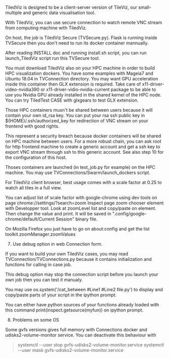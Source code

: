 TiledViz is designed to be a client-server version of TileViz, our small-multiple and
generic data visualisation tool.

With TiledViz, you can use secure connection to watch remote VNC stream from
computing machine with TiledViz.

On host, the job is TiledViz Secure (TVSecure.py).
Flask is running inside TVSecure then you don't need to run its docker container
mannually.

After reading INSTALL doc and running install.sh script, you can run launch_TiledViz
script run this TVSecure tool.


You must download TiledViz also on your HPC machine in order to build HPC
visualization dockers.
You have some examples with Mageia7 and Ubuntu 18.04 in TVConnection directory.
You may want GPU acceleration inside this container then GLX extension is required.
Take care of x11-driver-video-nvidia390 or x11-driver-vidio-nvidia-current package to
be able to use you Nvidia GPU already installed in the shared kernel of the HPC node. 
You can try TiledTest CASE with glxgears to test GLX extension.

Those HPC containers musn't be shared between users because it will contain your own id_rsa key.
You can put your rsa ssh public key in ${HOME}/.ssh/authorized_key for redirection of
VNC stream on your frontend with good rights.

This represent a security breach because docker containers will be shared on HPC machine between users.
For a more robust chain, you can ask root for http frontend machine to create a generic account and
get a ssh key to export VNC stream through ssh to this generic account.
See also step 10 for the configuration of this host.

Thoses containers are launched (in test_job.py for example) on the HPC machine.
You may use TVConnections/Swarm/launch_dockers script.


For TiledViz client browser, best usage comes with a scale factor at 0.25 to watch all
tiles in a full view.

You can adjust list of scale factor with google-chrome using dev tools on page
chrome://settings/?search=zoom
Inspect page zoom chooser element with Developper tool.
Look at zoomLevel list and copy/paste on element. Then change the value and print.
It will be saved in ".config/google-chrome/default/Current Session" binary file.

On Mozilla Firefox you just have to go on  about:config
and get the list 
toolkit.zoomManager.zoomValues


7. Use debug option in web Connection form.

If you want to build your own TiledViz cases, you may read
TVConnection/TVConnections.py
because it contains initialization and functions for calling in case job. 

This debug option may stop the connection script before you launch your own job then
you can test it manualy.

You may use os.system('/cat_between #Line1 #Line2 file.py') to display and copy/paste
parts of your script in the ipython prompt.

You can either have python sources of your functions already loaded with this command
print(inspect.getsource(myfun))
on ipython prompt.

8. Problems on some OS

Some gvfs versions gives full memory with Connections docker and
udisks2-volume-monitor service. You can deactivate this behaviour with 
> systemctl --user stop gvfs-udisks2-volume-monitor.service
> systemctl --user mask gvfs-udisks2-volume-monitor.service
